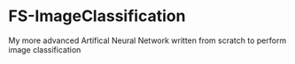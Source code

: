 # FS-ImageClassification
My more advanced Artifical Neural Network written from scratch to perform image classification
